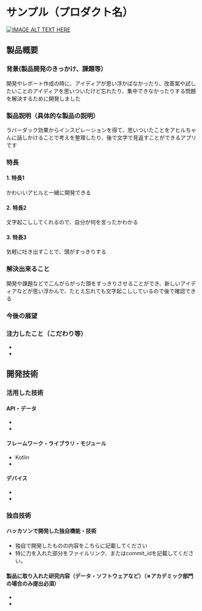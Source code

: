 # サンプル（プロダクト名）

[![IMAGE ALT TEXT HERE](https://jphacks.com/wp-content/uploads/2022/08/JPHACKS2022_ogp.jpg)](https://www.youtube.com/watch?v=LUPQFB4QyVo)

## 製品概要
### 背景(製品開発のきっかけ、課題等）
開発やレポート作成の時に、アイディアが思い浮かばなかったり、改善案や試したいことのアイディアを思いついたけど忘れたり、集中できなかったりする問題を解決するために開発しました
### 製品説明（具体的な製品の説明）
ラバーダック効果からインスピレーションを得て、思いついたことをアヒルちゃんに話しかけることで考えを整理したり、後で文字で見返すことができるアプリです
### 特長
#### 1. 特長1
かわいいアヒルと一緒に開発できる
#### 2. 特長2
文字起こししてくれるので、自分が何を言ったかわかる
#### 3. 特長3
気軽に吐き出すことで、頭がすっきりする

### 解決出来ること
開発や課題などでこんがらがった頭をすっきりさせることができ、新しいアイディアなどが思い浮かんで、たとえ忘れても文字起こししているので後で確認できる
### 今後の展望
### 注力したこと（こだわり等）
* 
* 

## 開発技術
### 活用した技術
#### API・データ
* 
* 

#### フレームワーク・ライブラリ・モジュール
* Kotlin
* 

#### デバイス
* 
* 

### 独自技術
#### ハッカソンで開発した独自機能・技術
* 独自で開発したものの内容をこちらに記載してください
* 特に力を入れた部分をファイルリンク、またはcommit_idを記載してください。

#### 製品に取り入れた研究内容（データ・ソフトウェアなど）（※アカデミック部門の場合のみ提出必須）
* 
* 
